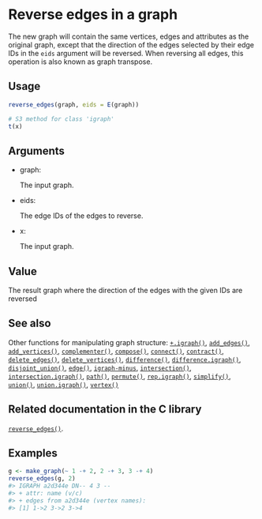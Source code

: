 # Reverse edges in a graph

The new graph will contain the same vertices, edges and attributes as
the original graph, except that the direction of the edges selected by
their edge IDs in the `eids` argument will be reversed. When reversing
all edges, this operation is also known as graph transpose.

## Usage

``` r
reverse_edges(graph, eids = E(graph))

# S3 method for class 'igraph'
t(x)
```

## Arguments

- graph:

  The input graph.

- eids:

  The edge IDs of the edges to reverse.

- x:

  The input graph.

## Value

The result graph where the direction of the edges with the given IDs are
reversed

## See also

Other functions for manipulating graph structure:
[`+.igraph()`](https://r.igraph.org/reference/plus-.igraph.md),
[`add_edges()`](https://r.igraph.org/reference/add_edges.md),
[`add_vertices()`](https://r.igraph.org/reference/add_vertices.md),
[`complementer()`](https://r.igraph.org/reference/complementer.md),
[`compose()`](https://r.igraph.org/reference/compose.md),
[`connect()`](https://r.igraph.org/reference/ego.md),
[`contract()`](https://r.igraph.org/reference/contract.md),
[`delete_edges()`](https://r.igraph.org/reference/delete_edges.md),
[`delete_vertices()`](https://r.igraph.org/reference/delete_vertices.md),
[`difference()`](https://r.igraph.org/reference/difference.md),
[`difference.igraph()`](https://r.igraph.org/reference/difference.igraph.md),
[`disjoint_union()`](https://r.igraph.org/reference/disjoint_union.md),
[`edge()`](https://r.igraph.org/reference/edge.md),
[`igraph-minus`](https://r.igraph.org/reference/igraph-minus.md),
[`intersection()`](https://r.igraph.org/reference/intersection.md),
[`intersection.igraph()`](https://r.igraph.org/reference/intersection.igraph.md),
[`path()`](https://r.igraph.org/reference/path.md),
[`permute()`](https://r.igraph.org/reference/permute.md),
[`rep.igraph()`](https://r.igraph.org/reference/rep.igraph.md),
[`simplify()`](https://r.igraph.org/reference/simplify.md),
[`union()`](https://r.igraph.org/reference/union.md),
[`union.igraph()`](https://r.igraph.org/reference/union.igraph.md),
[`vertex()`](https://r.igraph.org/reference/vertex.md)

## Related documentation in the C library

[`reverse_edges()`](https://igraph.org/c/html/latest/igraph-Operators.html#igraph_reverse_edges).

## Examples

``` r
g <- make_graph(~ 1 -+ 2, 2 -+ 3, 3 -+ 4)
reverse_edges(g, 2)
#> IGRAPH a2d344e DN-- 4 3 -- 
#> + attr: name (v/c)
#> + edges from a2d344e (vertex names):
#> [1] 1->2 3->2 3->4
```
